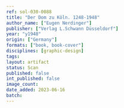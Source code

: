```yaml
---
ref: sol-030-0088
title: "Der Dom zu Köln. 1248-1948"
author_name: ["Eugen Nerdinger"]
publisher: ["Verlag L.Schwann Düsseldorf"]
year: "y1948"
origin: ["Germany"]
formats: ["book, book-cover"]
disciplines: [graphic-design]
tags:
layout: artifact
status: Scan
published: false
int_published: false
image_count:
date_added: 2023-06-16
batch:
---
```

